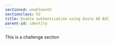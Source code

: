 ```yaml
---
sectionid: enableauth
sectionclass: h2
title: Enable authentication using Azure AD B2C
parent-id: identity
---
```


This is a challenge section

